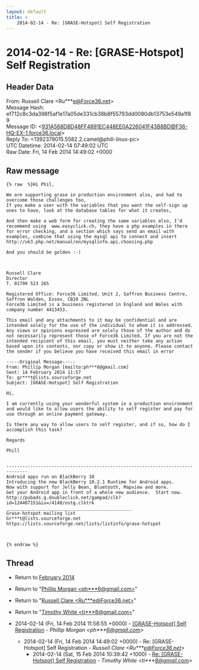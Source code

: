 ```yaml
---
layout: default
title: >
    2014-02-14 - Re: [GRASE-Hotspot] Self Registration
---
```


# 2014-02-14 - Re: [GRASE-Hotspot] Self Registration

## Header Data

From: Russell Clare \<Ru***e@Force36.net\><br>
Message Hash: ef712c8c3da398f5af1e17a05de331cb38b8f55793dd0080db13753e549a1f89<br>
Message ID: \<931A568D8D48FF4891EC448EE0A226041F43B8BD@F36-HQ-EX-1.force36.local\><br>
Reply To: \<1392379015.5582.2.camel@phill-linux-pc\><br>
UTC Datetime: 2014-02-14 07:49:02 UTC<br>
Raw Date: Fri, 14 Feb 2014 14:49:02 +0000<br>

## Raw message

```
{% raw  %}Hi Phil,

We are supporting grase in production environment also, and had to overcome those challenges too,
If you make a user with the variables that you want the self-sign up ones to have, look at the database tables for what it creates,

And then make a web form for creating the same variables also, I'd recommend using  www.easyclick.ch, they have a php examples in there for error checking, and a section which says send an email with examples, combine that using the mysql api to connect and insert http://uk3.php.net/manual/en/mysqlinfo.api.choosing.php

And you should be golden :-)



Russell Clare
Director
T. 01799 523 265

Registered Office: Force36 Limited, Unit 2, Saffron Business Centre, Saffron Walden, Essex. CB10 2NL
Force36 Limited is a business registered in England and Wales with company number 4413453.

This email and any attachments to it may be confidential and are intended solely for the use of the individual to whom it is addressed. Any views or opinions expressed are solely those of the author and do not necessarily represent those of Force36 Limited. If you are not the intended recipient of this email, you must neither take any action based upon its contents, nor copy or show it to anyone. Please contact the sender if you believe you have received this email in error

-----Original Message-----
From: Phillip Morgan [mailto:ph***6@gmail.com] 
Sent: 14 February 2014 11:57
To: gr***t@lists.sourceforge.net
Subject: [GRASE-Hotspot] Self Registration

Hi,

I am currently using your wonderful system in a production environment and would like to allow users the ability to self register and pay for use through an online payment gateway.

Is there any way to allow users to self register, and if so, how do I accomplish this task?

Regards

Phill


------------------------------------------------------------------------------
Android apps run on BlackBerry 10
Introducing the new BlackBerry 10.2.1 Runtime for Android apps.
Now with support for Jelly Bean, Bluetooth, Mapview and more.
Get your Android app in front of a whole new audience.  Start now.
http://pubads.g.doubleclick.net/gampad/clk?id=124407151&iu=/4140/ostg.clktrk
_______________________________________________
Grase-hotspot mailing list
Gr***t@lists.sourceforge.net
https://lists.sourceforge.net/lists/listinfo/grase-hotspot



{% endraw %}
```

## Thread

+ Return to [February 2014](/archive/2014/02)

+ Return to "[Phillip Morgan <ph***6<span>@</span>gmail.com>](/authors/ph___6_at_gmail_com)"
+ Return to "[Russell Clare <Ru***e<span>@</span>Force36.net>](/authors/ru___e_at_force36_net)"
+ Return to "[Timothy White <ti***8<span>@</span>gmail.com>](/authors/ti___8_at_gmail_com)"

+ 2014-02-14 (Fri, 14 Feb 2014 11:56:55 +0000) - [[GRASE-Hotspot] Self Registration](/archive/2014/02/eaabd5767f8be7fe3d6addfb60f7623cde12b3344c78ae3c4c33df0227fdda6b) - _Phillip Morgan \<ph***6@gmail.com\>_
  + 2014-02-14 (Fri, 14 Feb 2014 14:49:02 +0000) - Re: [GRASE-Hotspot] Self Registration - _Russell Clare \<Ru***e@Force36.net\>_
    + 2014-02-14 (Sat, 15 Feb 2014 10:39:42 +1000) - [Re: [GRASE-Hotspot] Self Registration](/archive/2014/02/4eece90ebd58468f5f477fb8bcdebdada40e10777a87fd5082fef5176c2e0ee6) - _Timothy White \<ti***8@gmail.com\>_

